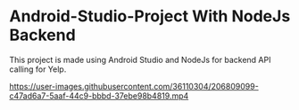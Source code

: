 # Android-Studio-Project With NodeJs Backend

This project is made using Android Studio and NodeJs for backend API calling for Yelp.

https://user-images.githubusercontent.com/36110304/206809099-c47ad6a7-5aaf-44c9-bbbd-37ebe98b4819.mp4

